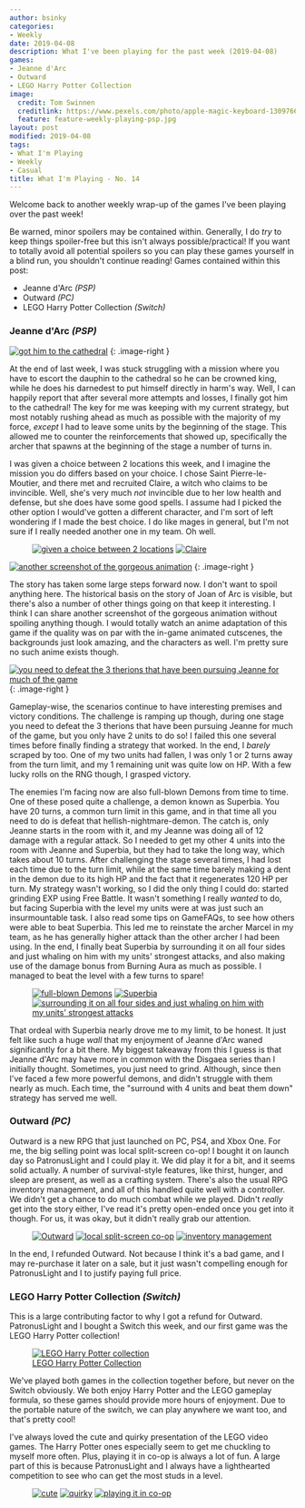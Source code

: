 ```yaml
---
author: bsinky
categories:
- Weekly
date: 2019-04-08
description: What I've been playing for the past week (2019-04-08)
games:
- Jeanne d'Arc
- Outward
- LEGO Harry Potter Collection
image:
  credit: Tom Swinnen
  creditlink: https://www.pexels.com/photo/apple-magic-keyboard-1309766/
  feature: feature-weekly-playing-psp.jpg
layout: post
modified: 2019-04-08
tags:
- What I'm Playing
- Weekly
- Casual
title: What I'm Playing - No. 14
---
```


Welcome back to another weekly wrap-up of the games I've been playing over the
past week!

Be warned, minor spoilers may be contained within. Generally, I do *try* to keep
things spoiler-free but this isn't always possible/practical! If you want to
totally avoid all potential spoilers so you can play these games yourself in a
blind run, you shouldn't continue reading! Games contained within this post:

 - Jeanne d'Arc *(PSP)*
 - Outward *(PC)*
 - LEGO Harry Potter Collection *(Switch)*

<!--more-->

### Jeanne d'Arc *(PSP)*

[![got him to the cathedral](https://i.imgur.com/5Leqhd4m.jpg)](https://i.imgur.com/5Leqhd4.jpg)
{: .image-right }

At the end of last week, I was stuck struggling with a mission where you have to
escort the dauphin to the cathedral so he can be crowned king, while he does his
darnedest to put himself directly in harm's way. Well, I can happily report that
after several more attempts and losses, I finally got him to the cathedral! The
key for me was keeping with my current strategy, but most notably rushing ahead
as much as possible with the majority of my force, *except* I had to leave some
units by the beginning of the stage. This allowed me to counter the
reinforcements that showed up, specifically the archer that spawns at the
beginning of the stage a number of turns in.

I was given a choice between 2 locations this week, and I imagine the mission
you do differs based on your choice. I chose Saint Pierre-le-Moutier, and there
met and recruited Claire, a witch who claims to be invincible. Well, she's very
much *not* invincible due to her low health and defense, but she does have some
good spells. I assume had I picked the other option I would've gotten a
different character, and I'm sort of left wondering if I made the best choice. I
do like mages in general, but I'm not sure if I really needed another one in my
team. Oh well.

<figure class="half">
    <a href="https://i.imgur.com/ePzj8qw.jpg"><img src="https://i.imgur.com/ePzj8qwm.jpg" alt="given a choice between 2 locations"/></a>
    <a href="https://i.imgur.com/l0i0lw0.jpg"><img src="https://i.imgur.com/l0i0lw0m.jpg" alt="Claire"/></a>
</figure>

[![another screenshot of the gorgeous animation](https://i.imgur.com/8bPArCTm.jpg)](https://i.imgur.com/8bPArCT.jpg)
{: .image-right }

The story has taken some large steps forward now. I don't want to spoil anything
here. The historical basis on the story of Joan of Arc is visible, but there's
also a number of other things going on that keep it interesting. I think I can
share another screenshot of the gorgeous animation without spoiling anything
though. I would totally watch an anime adaptation of this game if the quality
was on par with the in-game animated cutscenes, the backgrounds just look
amazing, and the characters as well. I'm pretty sure no such anime exists
though.

[![you need to defeat the 3 therions that have been pursuing Jeanne for much of the game](https://i.imgur.com/70TyFJxm.jpg)](https://i.imgur.com/70TyFJx.jpg)
{: .image-right }

Gameplay-wise, the scenarios continue to have interesting premises and victory
conditions. The challenge is ramping up though, during one stage you need to
defeat the 3 therions that have been pursuing Jeanne for much of the game, but
you only have 2 units to do so! I failed this one several times before finally
finding a strategy that worked. In the end, I *barely* scraped by too. One of
my two units had fallen, I was only 1 or 2 turns away from the turn limit, and
my 1 remaining unit was quite low on HP. With a few lucky rolls on the RNG
though, I grasped victory.

The enemies I'm facing now are also full-blown Demons from time to time. One of
these posed quite a challenge, a demon known as Superbia. You have 20 turns, a
common turn limit in this game, and in that time all you need to do is defeat
that hellish-nightmare-demon. The catch is, only Jeanne starts in the room with
it, and my Jeanne was doing all of 12 damage with a regular attack. So I needed
to get my other 4 units into the room with Jeanne and Superbia, but they had to
take the long way, which takes about 10 turns. After challenging the stage
several times, I had lost each time due to the turn limit, while at the same
time barely making a dent in the demon due to its high HP and the fact that it
regenerates 120 HP per turn. My strategy wasn't working, so I did the only thing
I could do: started grinding EXP using Free Battle. It wasn't something I really
*wanted* to do, but facing Superbia with the level my units were at was just
such an insurmountable task. I also read some tips on GameFAQs, to see how
others were able to beat Superbia. This led me to reinstate the archer Marcel in
my team, as he has generally higher attack than the other archer I had been
using. In the end, I finally beat Superbia by surrounding it on all four sides
and just whaling on him with my units' strongest attacks, and also making use of
the damage bonus from Burning Aura as much as possible. I managed to beat the
level with a few turns to spare!

<figure class="third">
    <a href="https://i.imgur.com/11gytZk.jpg"><img src="https://i.imgur.com/11gytZkm.jpg" alt="full-blown Demons"/></a>
    <a href="https://i.imgur.com/ROirYNo.jpg"><img src="https://i.imgur.com/ROirYNom.jpg" alt="Superbia"/></a>
    <a href="https://i.imgur.com/ijgNIa6.jpg"><img src="https://i.imgur.com/ijgNIa6m.jpg" alt="surrounding it on all four sides and just whaling on him with my units' strongest attacks"/></a>
</figure>

That ordeal with Superbia nearly drove me to my limit, to be honest. It just
felt like such a huge *wall* that my enjoyment of Jeanne d'Arc waned
significantly for a bit there. My biggest takeaway from this I guess is that
Jeanne d'Arc may have more in common with the Disgaea series than I initially
thought. Sometimes, you just need to grind. Although, since then I've faced a
few more powerful demons, and didn't struggle with them nearly as much. Each
time, the "surround with 4 units and beat them down" strategy has served me
well.

### Outward *(PC)*

Outward is a new RPG that just launched on PC, PS4, and Xbox One. For me, the
big selling point was local split-screen co-op! I bought it on launch day so
PatronusLight and I could play it. We did play it for a bit, and it seems solid
actually. A number of survival-style features, like thirst, hunger, and sleep
are present, as well as a crafting system. There's also the usual RPG inventory
management, and all of this handled quite well with a controller. We didn't get
a chance to do much combat while we played. Didn't *really* get into the story
either, I've read it's pretty open-ended once you get into it though. For us, it
was okay, but it didn't really grab our attention.

<figure class="third">
    <a href="https://i.imgur.com/cCxdIpa.jpg"><img src="https://i.imgur.com/cCxdIpam.jpg" alt="Outward"/></a>
    <a href="https://i.imgur.com/3OrnPYf.jpg"><img src="https://i.imgur.com/3OrnPYfm.jpg" alt="local split-screen co-op"/></a>
    <a href="https://i.imgur.com/jKUlbU9.jpg"><img src="https://i.imgur.com/jKUlbU9m.jpg" alt="inventory management"/></a>
</figure>

In the end, I refunded Outward. Not because I think it's a bad game, and I may
re-purchase it later on a sale, but it just wasn't compelling enough for
PatronusLight and I to justify paying full price.

### LEGO Harry Potter Collection *(Switch)*

This is a large contributing factor to why I got a refund for Outward.
PatronusLight and I bought a Switch this week, and our first game was the LEGO
Harry Potter collection!

<figure class="half center">
    <a href="https://i.imgur.com/inAlHQQ.jpg"><img src="https://i.imgur.com/inAlHQQm.jpg" alt="LEGO Harry Potter collection"/>
        <figcaption>LEGO Harry Potter Collection</figcaption>
    </a>
</figure>

We've played both games in the collection together before, but never on the
Switch obviously. We both enjoy Harry Potter and the LEGO gameplay formula, so
these games should provide more hours of enjoyment. Due to the portable nature
of the switch, we can play anywhere we want too, and that's pretty cool!

I've always loved the cute and quirky presentation of the LEGO video games. The
Harry Potter ones especially seem to get me chuckling to myself more often.
Plus, playing it in co-op is always a lot of fun. A large part of this is
because PatronusLight and I always have a lighthearted competition to see who
can get the most studs in a level.

<figure class="third">
    <a href="https://i.imgur.com/g8FGCta.jpg"><img src="https://i.imgur.com/g8FGCtam.jpg" alt="cute"/></a>
    <a href="https://i.imgur.com/FDAh8Tf.jpg"><img src="https://i.imgur.com/FDAh8Tfm.jpg" alt="quirky"/></a>
    <a href="https://i.imgur.com/k0JmhbP.jpg"><img src="https://i.imgur.com/k0JmhbPm.jpg" alt="playing it in co-op"/></a>
</figure>